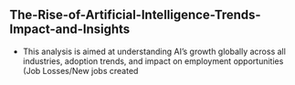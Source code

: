 ## The-Rise-of-Artificial-Intelligence-Trends-Impact-and-Insights

- This analysis is aimed at understanding AI’s growth globally across all industries, adoption trends, and impact on employment opportunities (Job Losses/New jobs created
